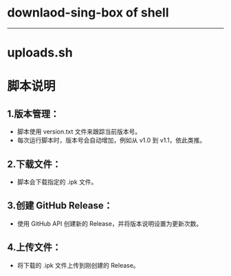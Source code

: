 # downlaod-sing-box of shell


---
# uploads.sh 
# 脚本说明
## 1.版本管理：

* 脚本使用 version.txt 文件来跟踪当前版本号。
* 每次运行脚本时，版本号会自动增加，例如从 v1.0 到 v1.1，依此类推。
## 2.下载文件：

* 脚本会下载指定的 .ipk 文件。
## 3.创建 GitHub Release：

* 使用 GitHub API 创建新的 Release，并将版本说明设置为更新次数。
## 4.上传文件：

* 将下载的 .ipk 文件上传到刚创建的 Release。

